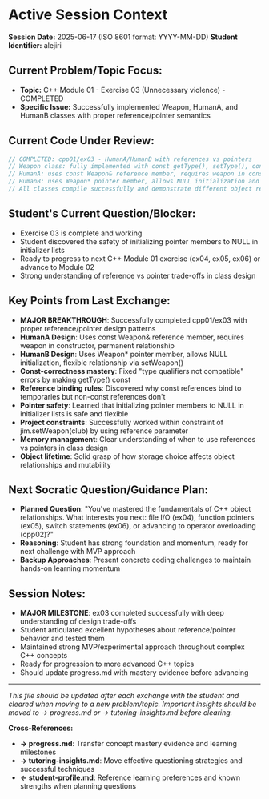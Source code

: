 <!-- Memory Bank File: Active Session Tracker -->
<!-- Purpose: Track the current tutoring session state and immediate context -->
<!-- Update Frequency: During active tutoring sessions -->
<!-- Cross-references: Links to progress.md and tutoring-insights.md -->

# Active Session Context

**Session Date:** 2025-06-17 (ISO 8601 format: YYYY-MM-DD)
**Student Identifier:** alejiri

## Current Problem/Topic Focus:
- **Topic:** C++ Module 01 - Exercise 03 (Unnecessary violence) - COMPLETED
- **Specific Issue:** Successfully implemented Weapon, HumanA, and HumanB classes with proper reference/pointer semantics

## Current Code Under Review:
```cpp
// COMPLETED: cpp01/ex03 - HumanA/HumanB with references vs pointers
// Weapon class: fully implemented with const getType(), setType(), constructors, destructor
// HumanA: uses const Weapon& reference member, requires weapon in constructor
// HumanB: uses Weapon* pointer member, allows NULL initialization and setWeapon() method
// All classes compile successfully and demonstrate different object relationship patterns
```

## Student's Current Question/Blocker:
- Exercise 03 is complete and working
- Student discovered the safety of initializing pointer members to NULL in initializer lists
- Ready to progress to next C++ Module 01 exercise (ex04, ex05, ex06) or advance to Module 02
- Strong understanding of reference vs pointer trade-offs in class design

## Key Points from Last Exchange:
- **MAJOR BREAKTHROUGH**: Successfully completed cpp01/ex03 with proper reference/pointer design patterns
- **HumanA Design**: Uses const Weapon& reference member, requires weapon in constructor, permanent relationship
- **HumanB Design**: Uses Weapon* pointer member, allows NULL initialization, flexible relationship via setWeapon()
- **Const-correctness mastery**: Fixed "type qualifiers not compatible" errors by making getType() const
- **Reference binding rules**: Discovered why const references bind to temporaries but non-const references don't
- **Pointer safety**: Learned that initializing pointer members to NULL in initializer lists is safe and flexible
- **Project constraints**: Successfully worked within constraint of jim.setWeapon(club) by using reference parameter
- **Memory management**: Clear understanding of when to use references vs pointers in class design
- **Object lifetime**: Solid grasp of how storage choice affects object relationships and mutability

## Next Socratic Question/Guidance Plan:
- **Planned Question**: "You've mastered the fundamentals of C++ object relationships. What interests you next: file I/O (ex04), function pointers (ex05), switch statements (ex06), or advancing to operator overloading (cpp02)?"
- **Reasoning**: Student has strong foundation and momentum, ready for next challenge with MVP approach
- **Backup Approaches**: Present concrete coding challenges to maintain hands-on learning momentum

## Session Notes:
- **MAJOR MILESTONE**: ex03 completed successfully with deep understanding of design trade-offs
- Student articulated excellent hypotheses about reference/pointer behavior and tested them
- Maintained strong MVP/experimental approach throughout complex C++ concepts
- Ready for progression to more advanced C++ topics
- Should update progress.md with mastery evidence before advancing

---
*This file should be updated after each exchange with the student and cleared when moving to a new problem/topic. Important insights should be moved to → progress.md or → tutoring-insights.md before clearing.*

**Cross-References:**
- **→ progress.md**: Transfer concept mastery evidence and learning milestones
- **→ tutoring-insights.md**: Move effective questioning strategies and successful techniques
- **← student-profile.md**: Reference learning preferences and known strengths when planning questions
